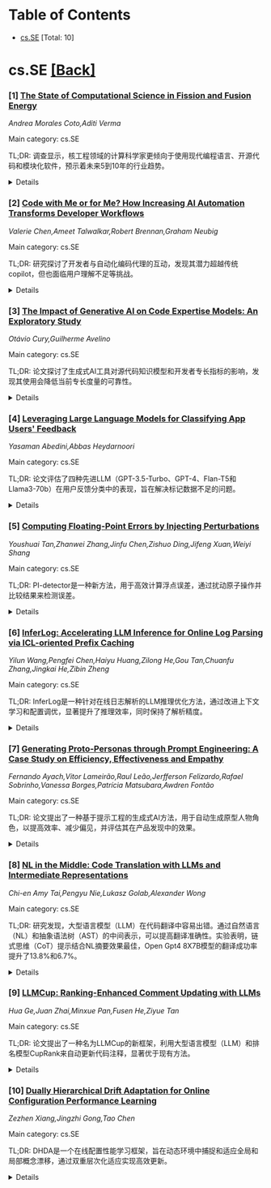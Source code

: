 <div id=toc></div>

# Table of Contents

- [cs.SE](#cs.SE) [Total: 10]


<div id='cs.SE'></div>

# cs.SE [[Back]](#toc)

### [1] [The State of Computational Science in Fission and Fusion Energy](https://arxiv.org/abs/2507.08061)
*Andrea Morales Coto,Aditi Verma*

Main category: cs.SE

TL;DR: 调查显示，核工程领域的计算科学家更倾向于使用现代编程语言、开源代码和模块化软件，预示着未来5到10年的行业趋势。


<details>
  <summary>Details</summary>
Motivation: 研究核工程领域计算科学家使用的软件工具及其开发体验，以了解行业趋势。

Method: 对103位从事聚变和裂变能代码开发的科学家进行问卷调查。

Result: 发现现代编程语言（如Python和C++）、开源代码和模块化软件的使用增加，FORTRAN使用减少，代码开发预算高达5000万美元。

Conclusion: 核工程代码未来将趋向模块化、计算量小且更受组织重视。

Abstract: The tools used to engineer something are just as important as the thing that
is actually being engineered. In fact, in many cases, the tools can indeed
determine what is engineerable. In fusion and fission1 energy engineering,
software has become the dominant tool for design. For that reason, in 2024, for
the first time ever, we asked 103 computational scientists developing the codes
used in fusion and fission energy about the problems they are attempting to
solve with their codes, the tools available to them to solve them, and their
end to end developer experience with said tools.
  The results revealed a changing tide in software tools in fusion and fission,
with more and more computational scientists preferring modern programming
languages, open-source codes, and modular software. These trends represent a
peek into what will happen 5 to 10 years in the future of nuclear engineering.
Since the majority of our respondents belonged to US national labs and
universities, these results hint at the most cutting-edge trends in the
industry. The insights included in the State of Computational Science in
Fission and Fusion Energy indicate a dramatic shift toward multiphysics codes,
a drop-off in the use of FORTRAN in favor of more modern languages like Python
and C++, and ever-rising budgets for code development, at times reaching $50M
in a single organization.
  Our survey paints a future of nuclear engineering codes that is modular in
nature, small in terms of compute, and increasingly prioritized by
organizations. Access to our results in web form are available online.

</details>


### [2] [Code with Me or for Me? How Increasing AI Automation Transforms Developer Workflows](https://arxiv.org/abs/2507.08149)
*Valerie Chen,Ameet Talwalkar,Robert Brennan,Graham Neubig*

Main category: cs.SE

TL;DR: 研究探讨了开发者与自动化编码代理的互动，发现其潜力超越传统copilot，但也面临用户理解不足等挑战。


<details>
  <summary>Details</summary>
Motivation: 探索更自主的AI工具（如编码代理）对开发者生产力和体验的影响，并与现有copilot进行比较。

Method: 通过实验评估GitHub Copilot和OpenHands两种工具，招募常用Copilot的开发者参与。

Result: 编码代理能完成传统copilot无法完成的任务并减少用户工作量，但用户对其行为的理解是推广的挑战。

Conclusion: 研究揭示了编码代理对开发者工作流的改变，并提出了构建新代理的建议，同时指出推广中的关键挑战。

Abstract: Developers now have access to a growing array of increasingly autonomous AI
tools to support software development. While numerous studies have examined
developer use of copilots, which can provide chat assistance or code
completions, evaluations of coding agents, which can automatically write files
and run code, still largely rely on static benchmarks without
humans-in-the-loop. In this work, we conduct the first academic study to
explore developer interactions with coding agents and characterize how more
autonomous AI tools affect user productivity and experience, compared to
existing copilots. We evaluate two leading copilot and agentic coding
assistants, GitHub Copilot and OpenHands, recruiting participants who regularly
use the former. Our results show agents have the potential to assist developers
in ways that surpass copilots (e.g., completing tasks that humans might not
have accomplished before) and reduce the user effort required to complete
tasks. However, there are challenges involved in enabling their broader
adoption, including how to ensure users have an adequate understanding of agent
behaviors. Our results not only provide insights into how developer workflows
change as a result of coding agents but also highlight how user interactions
with agents differ from those with existing copilots, motivating a set of
recommendations for researchers building new agents. Given the broad set of
developers who still largely rely on copilot-like systems, our work highlights
key challenges of adopting more agentic systems into developer workflows.

</details>


### [3] [The Impact of Generative AI on Code Expertise Models: An Exploratory Study](https://arxiv.org/abs/2507.08160)
*Otávio Cury,Guilherme Avelino*

Main category: cs.SE

TL;DR: 论文探讨了生成式AI工具对源代码知识模型和开发者专长指标的影响，发现其使用会降低当前专长度量的可靠性。


<details>
  <summary>Details</summary>
Motivation: 生成式AI工具在提升软件开发效率的同时，可能导致开发者对生成代码的理解不足，进而影响知识模型和专长指标的准确性。

Method: 通过收集ChatGPT生成代码在GitHub项目中的统计数据，并模拟不同GenAI贡献程度的情景进行分析。

Result: 大多数情景下，GenAI的使用对知识模型和专长度量产生了可测量的影响。

Conclusion: 随着GenAI在开发流程中的普及，现有专长度量的可靠性可能会下降。

Abstract: Generative Artificial Intelligence (GenAI) tools for source code generation
have significantly boosted productivity in software development. However, they
also raise concerns, particularly the risk that developers may rely heavily on
these tools, reducing their understanding of the generated code. We hypothesize
that this loss of understanding may be reflected in source code knowledge
models, which are used to identify developer expertise. In this work, we
present an exploratory analysis of how a knowledge model and a Truck Factor
algorithm built upon it can be affected by GenAI usage. To investigate this, we
collected statistical data on the integration of ChatGPT-generated code into
GitHub projects and simulated various scenarios by adjusting the degree of
GenAI contribution. Our findings reveal that most scenarios led to measurable
impacts, indicating the sensitivity of current expertise metrics. This suggests
that as GenAI becomes more integrated into development workflows, the
reliability of such metrics may decrease.

</details>


### [4] [Leveraging Large Language Models for Classifying App Users' Feedback](https://arxiv.org/abs/2507.08250)
*Yasaman Abedini,Abbas Heydarnoori*

Main category: cs.SE

TL;DR: 论文评估了四种先进LLM（GPT-3.5-Turbo、GPT-4、Flan-T5和Llama3-70b）在用户反馈分类中的表现，旨在解决标记数据不足的问题。


<details>
  <summary>Details</summary>
Motivation: 现有监督学习方法依赖大量标记数据，但获取这些数据耗时耗力，因此探索LLM在用户反馈分类中的潜力。

Method: 在八个已标记数据集上实验，利用LLM作为标注工具增强数据集，并分析其在粗细粒度分类中的表现。

Result: LLM在精心设计的提示下能有效分类粗粒度反馈，且通过LLM共识标记的数据增强显著提升分类器性能。

Conclusion: LLM可作为高效标注工具，提升用户反馈分类性能，尤其在数据有限的情况下。

Abstract: In recent years, significant research has been conducted into classifying
application (app) user feedback, primarily relying on supervised machine
learning algorithms. However, fine-tuning more generalizable classifiers based
on existing labeled datasets remains an important challenge, as creating large
and accurately labeled datasets often requires considerable time and resources.
In this paper, we evaluate the capabilities of four advanced LLMs, including
GPT-3.5-Turbo, GPT-4, Flan-T5, and Llama3-70b, to enhance user feedback
classification and address the challenge of the limited labeled dataset. To
achieve this, we conduct several experiments on eight datasets that have been
meticulously labeled in prior research. These datasets include user reviews
from app stores, posts from the X platform, and discussions from the public
forums, widely recognized as representative sources of app user feedback. We
analyze the performance of various LLMs in identifying both fine-grained and
coarse-grained user feedback categories. Given the substantial volume of daily
user feedback and the computational limitations of LLMs, we leverage these
models as an annotation tool to augment labeled datasets with general and
app-specific data. This augmentation aims to enhance the performance of
state-of-the-art BERT-based classification models. Our findings indicate that
LLMs when guided by well-crafted prompts, can effectively classify user
feedback into coarse-grained categories. Moreover, augmenting the training
dataset with datasets labeled using the consensus of LLMs can significantly
enhance classifier performance.

</details>


### [5] [Computing Floating-Point Errors by Injecting Perturbations](https://arxiv.org/abs/2507.08467)
*Youshuai Tan,Zhanwei Zhang,Jinfu Chen,Zishuo Ding,Jifeng Xuan,Weiyi Shang*

Main category: cs.SE

TL;DR: PI-detector是一种新方法，用于高效计算浮点误差，通过扰动原子操作并比较结果来检测误差。


<details>
  <summary>Details</summary>
Motivation: 浮点误差可能导致严重后果，现有工具如ATOMU和FPCC存在假阳性或速度慢的问题。

Method: PI-detector通过扰动原子操作的输入并比较原始与扰动结果来计算浮点误差。

Result: 实验表明，PI-detector能高效准确地计算浮点误差。

Conclusion: PI-detector解决了现有工具的局限性，提供了一种更优的浮点误差检测方法。

Abstract: Floating-point programs form the foundation of modern science and
engineering, providing the essential computational framework for a wide range
of applications, such as safety-critical systems, aerospace engineering, and
financial analysis. Floating-point errors can lead to severe consequences.
Although floating-point errors widely exist, only a subset of inputs may
trigger significant errors in floating-point programs. Therefore, it is crucial
to determine whether a given input could produce such errors. Researchers tend
to take the results of high-precision floating-point programs as oracles for
detecting floating-point errors, which introduces two main limitations: (1)
difficulty of implementation and (2) prolonged execution time. The two recent
tools, ATOMU and FPCC, can partially address these issues. However, ATOMU
suffers from false positives; while FPCC, though eliminating false positives,
operates at a considerably slower speed.
  To address these two challenges, we propose a novel approach named
PI-detector to computing floating-point errors effectively and efficiently. Our
approach is based on the observation that floating-point errors stem from large
condition numbers in atomic operations (such as addition and subtraction),
which then propagate and accumulate. PI-detector injects small perturbations
into the operands of individual atomic operations within the program and
compares the outcomes of the original program with the perturbed version to
compute floating-point errors. We evaluate PI-detector with datasets from ATOMU
and HSED, as well as a complex linear system-solving program. Experimental
results demonstrate that PI-detector can perform efficient and accurate
floating-point error computation.

</details>


### [6] [InferLog: Accelerating LLM Inference for Online Log Parsing via ICL-oriented Prefix Caching](https://arxiv.org/abs/2507.08523)
*Yilun Wang,Pengfei Chen,Haiyu Huang,Zilong He,Gou Tan,Chuanfu Zhang,Jingkai He,Zibin Zheng*

Main category: cs.SE

TL;DR: InferLog是一种针对在线日志解析的LLM推理优化方法，通过改进上下文学习和配置调优，显著提升了推理效率，同时保持了解析精度。


<details>
  <summary>Details</summary>
Motivation: 现代软件系统生成大量运行时日志，需要高效准确的日志解析以支持异常检测等任务。现有LLM方法存在隐私风险和延迟问题，无法满足高吞吐量需求。

Method: InferLog设计了前缀感知的上下文学习优化策略和基于元学习的快速配置调优管道，以提升推理效率。

Result: 在Loghub数据集和vLLM上的实验表明，InferLog显著优于现有优化方法，加速了LLM日志解析器且未损失精度。

Conclusion: InferLog通过优化推理效率，解决了LLM在日志解析中的延迟问题，为高吞吐量日志处理提供了可行方案。

Abstract: Modern software systems generate massive volumes of runtime logs,
necessitating efficient and accurate log parsing to enable critical downstream
tasks such as anomaly detection and root cause analysis. Recently, large
language models (LLMs) have achieved advanced accuracy on log parsing, but
their deployment in production environments faces two major limitations: (1)
the privacy risks associated with commercial LLMs, driving the adoption of
local deployment, and (2) the stringent latency and throughput requirements
imposed by high-volume log streams, which existing LLM-based parsers fail to
meet. Although recent efforts have reduced the number of LLM queries, they
overlook the high latency of the LLM invocations, where concurrent log parsing
requests can cause serve performance degradation of LLM inference system.
  In this study, we present InferLog, the first LLM inference optimization
method for online log parsing. Our key insight is that the inference efficiency
emerges as the vital bottleneck in LLM-based online log parsing, rather than
parsing accuracy. InferLog accelerates inference by designing (1) A
Prefix-aware ICL Refinement policy to refine the examples and permutation of
in-context learning to improve the prefix caching efficiency. (2) A rapid and
task-specific configuration tuning pipeline based on meta-learning to find the
optimal LLM scheduling-related configuration for dynamic log parsing workloads.
The experimental results based on Loghub dataset and vLLM demonstrate that
InferLog significantly outperforms existing inference optimization methods and
markedly accelerates the state-of-the-art LLM-based log parser without
compromising parsing accuracy.

</details>


### [7] [Generating Proto-Personas through Prompt Engineering: A Case Study on Efficiency, Effectiveness and Empathy](https://arxiv.org/abs/2507.08594)
*Fernando Ayach,Vitor Lameirão,Raul Leão,Jerfferson Felizardo,Rafael Sobrinho,Vanessa Borges,Patrícia Matsubara,Awdren Fontão*

Main category: cs.SE

TL;DR: 论文提出了一种基于提示工程的生成式AI方法，用于自动生成原型人物角色，以提高效率、减少偏见，并评估其在产品发现中的效果。


<details>
  <summary>Details</summary>
Motivation: 手动创建原型人物角色耗时、费力且易受偏见影响，因此研究如何利用生成式AI改进这一过程。

Method: 采用提示工程方法结合生成式AI，通过案例研究（19名参与者）评估其效率、效果和用户接受度。

Result: 方法显著提高了效率和质量，用户接受度高，但在泛化和领域特异性方面存在局限，情感和行为同理心表现不一。

Conclusion: 生成式AI可有效整合到产品发现中，但需解决泛化和同理心差异等挑战。

Abstract: Proto-personas are commonly used during early-stage Product Discovery, such
as Lean Inception, to guide product definition and stakeholder alignment.
However, the manual creation of proto-personas is often time-consuming,
cognitively demanding, and prone to bias. In this paper, we propose and
empirically investigate a prompt engineering-based approach to generate
proto-personas with the support of Generative AI (GenAI). Our goal is to
evaluate the approach in terms of efficiency, effectiveness, user acceptance,
and the empathy elicited by the generated personas. We conducted a case study
with 19 participants embedded in a real Lean Inception, employing a qualitative
and quantitative methods design. The results reveal the approach's efficiency
by reducing time and effort and improving the quality and reusability of
personas in later discovery phases, such as Minimum Viable Product (MVP)
scoping and feature refinement. While acceptance was generally high, especially
regarding perceived usefulness and ease of use, participants noted limitations
related to generalization and domain specificity. Furthermore, although
cognitive empathy was strongly supported, affective and behavioral empathy
varied significantly across participants. These results contribute novel
empirical evidence on how GenAI can be effectively integrated into software
Product Discovery practices, while also identifying key challenges to be
addressed in future iterations of such hybrid design processes.

</details>


### [8] [NL in the Middle: Code Translation with LLMs and Intermediate Representations](https://arxiv.org/abs/2507.08627)
*Chi-en Amy Tai,Pengyu Nie,Lukasz Golab,Alexander Wong*

Main category: cs.SE

TL;DR: 研究发现，大型语言模型（LLM）在代码翻译中容易出错。通过自然语言（NL）和抽象语法树（AST）的中间表示，可以提高翻译准确性。实验表明，链式思维（CoT）提示结合NL摘要效果最佳，Open Gpt4 8X7B模型的翻译成功率提升了13.8%和6.7%。


<details>
  <summary>Details</summary>
Motivation: 解决LLM在代码翻译中的错误问题，探索中间表示对翻译准确性的提升作用。

Method: 使用NL和AST作为中间表示，尝试从零样本到链式思维（CoT）提示的不同方法，在Open Gpt4 8X7B、StarCoder和CodeGen模型上进行实验。

Result: CoT结合NL摘要的提示方法效果最好，Open Gpt4 8X7B模型的翻译成功率分别提升了13.8%和6.7%。

Conclusion: 中间表示（尤其是NL摘要）结合CoT提示能显著提升LLM的代码翻译准确性。

Abstract: Studies show that large language models (LLMs) produce buggy code
translations. One avenue to improve translation accuracy is through
intermediate representations, which could provide structured insights to guide
the model's understanding. We explore whether code translation using LLMs can
benefit from intermediate representations via natural language (NL) and
abstract syntax trees (ASTs). Since prompt engineering greatly affects LLM
performance, we consider several ways to integrate these representations, from
one-shot to chain-of-thought (CoT) prompting. Using Open Gpt4 8X7B and
specialized StarCoder and CodeGen models on popular code translation benchmarks
(CodeNet and AVATAR), we find that CoT with an intermediate NL summary performs
best, with an increase of 13.8% and 6.7%, respectively, in successful
translations for the best-performing model (Open Gpt4 8X7B) compared to the
zero-shot prompt.

</details>


### [9] [LLMCup: Ranking-Enhanced Comment Updating with LLMs](https://arxiv.org/abs/2507.08671)
*Hua Ge,Juan Zhai,Minxue Pan,Fusen He,Ziyue Tan*

Main category: cs.SE

TL;DR: 论文提出了一种名为LLMCup的新框架，利用大型语言模型（LLM）和排名模型CupRank来自动更新代码注释，显著优于现有方法。


<details>
  <summary>Details</summary>
Motivation: 开发者常更新代码但忽略注释，导致注释过时或不一致。现有方法（如CUP和HebCup）在复杂场景下表现不佳，因此需要更高效的解决方案。

Method: LLMCup结合多种提示策略生成候选注释，并通过排名模型CupRank选择最佳注释。

Result: 实验显示LLMCup在准确性、BLEU-4等指标上显著优于基线方法，部分情况下甚至优于人工更新。

Conclusion: LLMCup展示了LLM在注释更新任务中的潜力，并强调了人工评估的重要性。

Abstract: While comments are essential for enhancing code readability and
maintainability in modern software projects, developers are often motivated to
update code but not comments, leading to outdated or inconsistent documentation
that hinders future understanding and maintenance. Recent approaches such as
CUP and HebCup have attempted automatic comment updating using neural
sequence-to-sequence models and heuristic rules, respectively. However, these
methods can miss or misinterpret crucial information during comment updating,
resulting in inaccurate comments, and they often struggle with complex update
scenarios. Given these challenges, a promising direction lies in leveraging
large language models (LLMs), which have shown impressive performance in
software engineering tasks such as comment generation, code synthesis, and
program repair. This suggests their strong potential to capture the logic
behind code modifications - an ability that is crucial for the task of comment
updating. Nevertheless, selecting an appropriate prompt strategy for an LLM on
each update case remains challenging. To address this, we propose a novel
comment updating framework, LLMCup, which first uses multiple prompt strategies
to provide diverse candidate updated comments via an LLM, and then employs a
ranking model, CupRank, to select the best candidate as final updated comment.
Experimental results demonstrate the effectiveness of LLMCup, with improvements
over state-of-the-art baselines (CUP and HebCup) by 49.0%-116.9% in Accuracy,
10.8%-20% in BLEU-4, 4.6% in METEOR, 0.9%-1.9% in F1, and 2.1%-3.4% in
SentenceBert similarity. Furthermore, a user study shows that comments updated
by LLMCup sometimes surpass human-written updates, highlighting the importance
of incorporating human evaluation in comment quality assessment.

</details>


### [10] [Dually Hierarchical Drift Adaptation for Online Configuration Performance Learning](https://arxiv.org/abs/2507.08730)
*Zezhen Xiang,Jingzhi Gong,Tao Chen*

Main category: cs.SE

TL;DR: DHDA是一个在线配置性能学习框架，旨在动态环境中捕捉和适应全局和局部概念漂移，通过双重层次化适应实现高效更新。


<details>
  <summary>Details</summary>
Motivation: 现代可配置软件系统在动态环境中运行时，工作负载变化、硬件更新等会导致概念漂移，现有离线或迁移学习方法难以实时适应这些变化。

Method: DHDA采用双重层次化适应：上层通过重新划分数据并局部重训练处理全局漂移；下层通过局部模型异步检测和适应局部漂移，结合增量更新和定期全重训练以平衡效率。

Result: 在八个软件系统中评估，DHDA显著提升了准确性，适应漂移能力提高2倍，同时保持合理开销。

Conclusion: DHDA能有效处理动态环境中的概念漂移，显著优于现有方法，适用于实时配置性能学习。

Abstract: Modern configurable software systems need to learn models that correlate
configuration and performance. However, when the system operates in dynamic
environments, the workload variations, hardware changes, and system updates
will inevitably introduce concept drifts at different levels - global drifts,
which reshape the performance landscape of the entire configuration space; and
local drifts, which only affect certain sub-regions of that space. As such,
existing offline and transfer learning approaches can struggle to adapt to
these implicit and unpredictable changes in real-time, rendering configuration
performance learning challenging. To address this, we propose DHDA, an online
configuration performance learning framework designed to capture and adapt to
these drifts at different levels. The key idea is that DHDA adapts to both the
local and global drifts using dually hierarchical adaptation: at the upper
level, we redivide the data into different divisions, within each of which the
local model is retrained, to handle global drifts only when necessary. At the
lower level, the local models of the divisions can detect local drifts and
adapt themselves asynchronously. To balance responsiveness and efficiency, DHDA
combines incremental updates with periodic full retraining to minimize
redundant computation when no drifts are detected. Through evaluating eight
software systems and against state-of-the-art approaches, we show that DHDA
achieves considerably better accuracy and can effectively adapt to drifts with
up to 2x improvements, while incurring reasonable overhead and is able to
improve different local models in handling concept drift.

</details>
